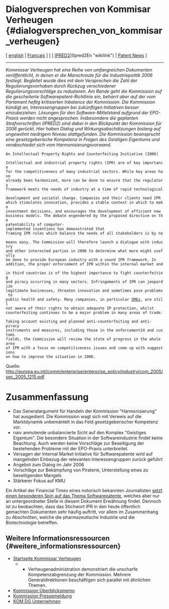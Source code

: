 # Dialogversprechen von Kommisar Verheugen {#dialogversprechen_von_kommisar_verheugen}

\[ [ english](ComVerheugen051005En "wikilink") \| [
Français](ComVerheugen051005Fr "wikilink") \] \[ [
[IPRED2](IPRED2 "wikilink")](Ipred2En "wikilink") \| [ Patent
News](SwpatcninoDe "wikilink") \]

------------------------------------------------------------------------

*Kommissar Verheugen hat eine Reihe von umfangreichen Dokumenten
veröffentlicht, in denen er die Marschroute für die Industriepolitik
2006 festlegt. Begleitet wurde dies mit dem Versprechen die Zahl der
Regulierungsvorhaben durch Rückzug verschiedener Regulierungsvorschläge
zu reduzieren. Am Rande geht die Kommission auf die gescheiterte
Softwarepatent-Richtlinie ein, beharrt aber auf der vom Parlament heftig
kritisierten Inbalance der Kommission. Die Kommission kündigt an,
Interessengruppen bei zukünftigen Initiativen besser einzubeziehen.
Lösungen für den Software-Mittelstand aufgrund der EPO-Praxis werden
nicht angesprochen. Insbesondere die geplanten Strafvorschriften
(IPRED2) sind dabei in den Blickpunkt der Kommission für 2006 gerückt.
Hier haben Dialog und Wirkungsabschätzungen bislang auf ungewohnt
niedrigem Niveau stattgefunden. Die Kommission beansprucht eine
gesetzgeberische Kompetenz in Fragen des Geistigen Eigentums und
verabschiedet sich vom Harmonisierungsvorwand.*

`An Intellectual Property Rights and Counterfeiting Initiative (2006)`

`Intellectual and industrial property rights (IPR) are of key importance `\
`for the competitiveness of many industrial sectors. While key areas have`\
`already been harmonized, more can be done to ensure that the regulatory `\
`framework meets the needs of industry at a time of rapid technological `\
`development and societal change. Companies and their clients need IPR `\
`which stimulates innovation, provides a stable context in which to make `\
`investment decisions, and encourages the development of efficient new `\
`business models. The debate engendered by the proposed directive on the `\
`patentability of computer-implemented inventions has demonstrated that `\
`framing IPR rules which balance the needs of all stakeholders is by no `\
`means easy. The Commission will therefore launch a dialogue with industry`\
`and other interested parties in 2006 to determine what more might usefully`\
`be done to provide European industry with a sound IPR framework. In `\
`addition, the proper enforcement of IPR within the internal market and `\
`in third countries is of the highest importance to fight counterfeiting `\
`and piracy occurring in many sectors. Infringements of IPR can jeopardize `\
`legitimate businesses, threaten innovation and sometimes pose problems to `\
`public health and safety. Many companies, in particular `[`SMEs`](SMEs "wikilink")`, are still `\
`not aware of their rights to obtain adequate IP protection, whilst `\
`counterfeiting continues to be a major problem in many areas of trade. `\
`Taking account existing and planned anti-counterfeiting and anti-piracy `\
`instruments and measures, including those in the enforcement24 and customs`\
`fields, the Commission will review the state of progress in the whole area`\
`of IPR with a focus on competitiveness issues and come up with suggestions`\
`on how to improve the situation in 2006.`

Quelle:
<http://europa.eu.int/comm/enterprise/enterprise_policy/industry/com_2005/sec_2005_1215.pdf>

# Zusammenfassung

-   Das Generalargument für Handeln der Kommission \"Harmonisierung\"
    hat ausgedient. Die Kommission wagt sich mit Verweis auf die
    Marktdynamik unbemäntelt in das Feld gesetzgeberischer Kompetenz
    vor.
-   naiv anmutende unbalancierte Sicht auf den Komplex \"Geistiges
    Eigentum\". Die besondere Situation in der Softwareindustrie findet
    keine Beachtung. Auch werden keine Vorschläge zur Beseitigung der
    bestehenden Probleme mit der EPO-Praxis unterbreitet.
-   Versagen der Internal Market Initiative für Softwarepatente wird auf
    mangelnden Einbezug der relevanten Interessengruppen zurück geführt
-   Angebot zum Dialog im Jahr 2006
-   Vorschläge zur Bekämpfung von Piraterie, Unterstellung eines zu
    beseitigenden Mangels
-   Stärkerer Fokus auf KMU

Ein Artikel der Financial Times eines notorisch bekannten Journalisten
[setzt einen besonderen Spin auf das Thema
Softwarepatente](http://news.ft.com/cms/s/32bc9ca2-353e-11da-9e12-00000e2511c8.html "wikilink"),
welches aber nur an untergeordneter Stelle in diesem Dokument Erwähnung
findet. Dennoch ist zu beobachten, dass das Stichwort IPR in den heute
öffentlich gemachten Dokumenten sehr häufig auftritt, vor allem im
Zusammenhang zu Abschnitten, welche die pharmazeutische Industrie und
die Biotechnologie betreffen.

## Weitere Informationsressourcen {#weitere_informationsressourcen}

-   [Startseite Kommissar
    Verheugen](http://europa.eu.int/comm/commission_barroso/verheugen/policies/policies_en.htm "wikilink")
    -   -   Verheugenadministration demonstriert die unscharfe
            Kompetenzabgrenzung der Kommission. Mehrere
            Generaldirektionen beschäftigen sich parallel mit ähnlichen
            Themen.
-   [Kommission
    Überblicksmemo](http://europa.eu.int/rapid/pressReleasesAction.do?reference=MEMO/05/352&type=HTML&aged=0&language=EN&guiLanguage=en "wikilink")
-   [Kommission
    Pressemeldung](http://europa.eu.int/rapid/pressReleasesAction.do?reference=IP/05/1225&type=HTML&aged=0&language=EN&guiLanguage=en "wikilink")
-   [KOM DG
    Unternehmen](http://europa.eu.int/comm/enterprise/enterprise_policy/industry/index_en.htm "wikilink")
